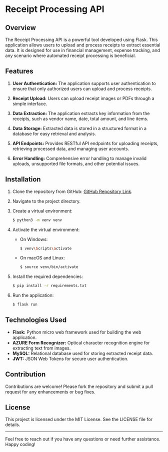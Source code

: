 # Receipt Processing API

## Overview

The Receipt Processing API is a powerful tool developed using Flask. This application allows users to upload and process receipts to extract essential data. It is designed for use in financial management, expense tracking, and any scenario where automated receipt processing is beneficial.

## Features

1. **User Authentication:** The application supports user authentication to ensure that only authorized users can upload and process receipts.

2. **Receipt Upload:** Users can upload receipt images or PDFs through a simple interface.

3. **Data Extraction:** The application extracts key information from the receipts, such as vendor name, date, total amount, and line items.

4. **Data Storage:** Extracted data is stored in a structured format in a database for easy retrieval and analysis.

5. **API Endpoints:** Provides RESTful API endpoints for uploading receipts, retrieving processed data, and managing user accounts.

6. **Error Handling:** Comprehensive error handling to manage invalid uploads, unsupported file formats, and other potential issues.

## Installation

1. Clone the repository from GitHub: [GitHub Repository Link](https://github.com/The-Hustler-Hattab/ReceiptManagementFlask).

2. Navigate to the project directory.

3. Create a virtual environment:
    ```bash
    $ python3 -m venv venv
    ```

4. Activate the virtual environment:
    - On Windows:
        ```bash
        $ venv\Scripts\activate
        ```
    - On macOS and Linux:
        ```bash
        $ source venv/bin/activate
        ```

5. Install the required dependencies:
    ```bash
    $ pip install -r requirements.txt
    ```

6. Run the application:
    ```bash
    $ flask run
    ```


## Technologies Used

- **Flask:** Python micro web framework used for building the web application.
- **AZURE Form Recognizer:** Optical character recognition engine for extracting text from images.
- **MySQL:** Relational database used for storing extracted receipt data.
- **JWT:** JSON Web Tokens for secure user authentication.


## Contribution

Contributions are welcome! Please fork the repository and submit a pull request for any enhancements or bug fixes.

## License

This project is licensed under the MIT License. See the LICENSE file for details.

---

Feel free to reach out if you have any questions or need further assistance. Happy coding!
